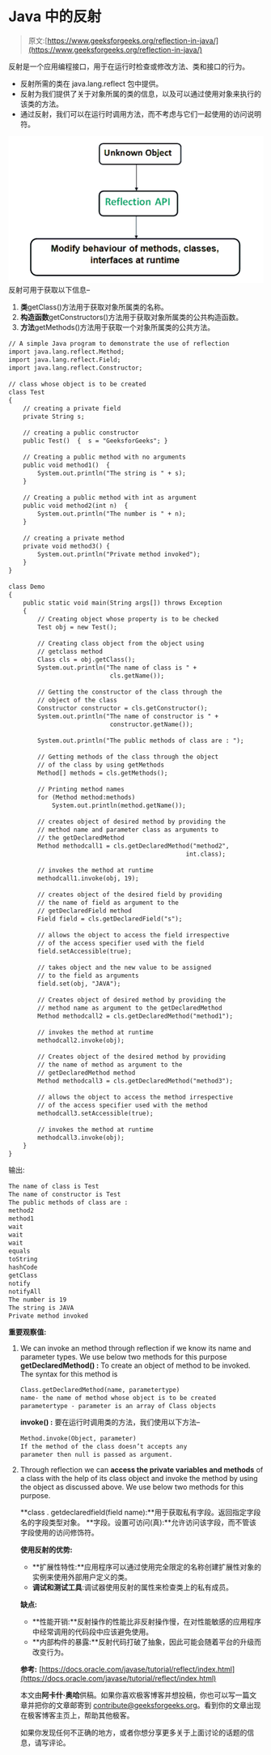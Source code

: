 # Java 中的反射

> 原文:[https://www.geeksforgeeks.org/reflection-in-java/](https://www.geeksforgeeks.org/reflection-in-java/)

反射是一个应用编程接口，用于在运行时检查或修改方法、类和接口的行为。

*   反射所需的类在 java.lang.reflect 包中提供。
*   反射为我们提供了关于对象所属的类的信息，以及可以通过使用对象来执行的该类的方法。
*   通过反射，我们可以在运行时调用方法，而不考虑与它们一起使用的访问说明符。

![reflection](img/fa6860836e31297de21243f77f9cb4b4.png)
反射可用于获取以下信息–

1.  **类**getClass()方法用于获取对象所属类的名称。
2.  **构造函数**getConstructors()方法用于获取对象所属类的公共构造函数。
3.  **方法**getMethods()方法用于获取一个对象所属类的公共方法。

```
// A simple Java program to demonstrate the use of reflection
import java.lang.reflect.Method;
import java.lang.reflect.Field;
import java.lang.reflect.Constructor;

// class whose object is to be created
class Test
{
    // creating a private field
    private String s;

    // creating a public constructor
    public Test()  {  s = "GeeksforGeeks"; }

    // Creating a public method with no arguments
    public void method1()  {
        System.out.println("The string is " + s);
    }

    // Creating a public method with int as argument
    public void method2(int n)  {
        System.out.println("The number is " + n);
    }

    // creating a private method
    private void method3() {
        System.out.println("Private method invoked");
    }
}

class Demo
{
    public static void main(String args[]) throws Exception
    {
        // Creating object whose property is to be checked
        Test obj = new Test();

        // Creating class object from the object using
        // getclass method
        Class cls = obj.getClass();
        System.out.println("The name of class is " +
                            cls.getName());

        // Getting the constructor of the class through the
        // object of the class
        Constructor constructor = cls.getConstructor();
        System.out.println("The name of constructor is " +
                            constructor.getName());

        System.out.println("The public methods of class are : ");

        // Getting methods of the class through the object
        // of the class by using getMethods
        Method[] methods = cls.getMethods();

        // Printing method names
        for (Method method:methods)
            System.out.println(method.getName());

        // creates object of desired method by providing the
        // method name and parameter class as arguments to
        // the getDeclaredMethod
        Method methodcall1 = cls.getDeclaredMethod("method2",
                                                 int.class);

        // invokes the method at runtime
        methodcall1.invoke(obj, 19);

        // creates object of the desired field by providing
        // the name of field as argument to the 
        // getDeclaredField method
        Field field = cls.getDeclaredField("s");

        // allows the object to access the field irrespective
        // of the access specifier used with the field
        field.setAccessible(true);

        // takes object and the new value to be assigned
        // to the field as arguments
        field.set(obj, "JAVA");

        // Creates object of desired method by providing the
        // method name as argument to the getDeclaredMethod
        Method methodcall2 = cls.getDeclaredMethod("method1");

        // invokes the method at runtime
        methodcall2.invoke(obj);

        // Creates object of the desired method by providing
        // the name of method as argument to the 
        // getDeclaredMethod method
        Method methodcall3 = cls.getDeclaredMethod("method3");

        // allows the object to access the method irrespective 
        // of the access specifier used with the method
        methodcall3.setAccessible(true);

        // invokes the method at runtime
        methodcall3.invoke(obj);
    }
}
```

输出:

```
The name of class is Test
The name of constructor is Test
The public methods of class are : 
method2
method1
wait
wait
wait
equals
toString
hashCode
getClass
notify
notifyAll
The number is 19
The string is JAVA
Private method invoked
```

**重要观察值:**

1.  We can invoke an method through reflection if we know its name and parameter types. We use below two methods for this purpose
    **getDeclaredMethod() :** To create an object of method to be invoked. The syntax for this method is

    ```
    Class.getDeclaredMethod(name, parametertype)
    name- the name of method whose object is to be created
    parametertype - parameter is an array of Class objects
    ```

    **invoke() :** 要在运行时调用类的方法，我们使用以下方法–

    ```
    Method.invoke(Object, parameter)
    If the method of the class doesn’t accepts any 
    parameter then null is passed as argument.
    ```

2.  Through reflection we can **access the private variables and methods** of a class with the help of its class object and invoke the method by using the object as discussed above. We use below two methods for this purpose.

    **class . getdeclaredfield(field name):**用于获取私有字段。返回指定字段名的字段类型对象。
    **字段。设置可访问(真):**允许访问该字段，而不管该字段使用的访问修饰符。

    **使用反射的优势:**

    *   **扩展性特性:**应用程序可以通过使用完全限定的名称创建扩展性对象的实例来使用外部用户定义的类。
    *   **调试和测试工具**:调试器使用反射的属性来检查类上的私有成员。

    **缺点:**

    *   **性能开销:**反射操作的性能比非反射操作慢，在对性能敏感的应用程序中经常调用的代码段中应该避免使用。
    *   **内部构件的暴露:**反射代码打破了抽象，因此可能会随着平台的升级而改变行为。

     **参考:**
    [https://docs.oracle.com/javase/tutorial/reflect/index.html](https://docs.oracle.com/javase/tutorial/reflect/index.html)

    本文由**阿卡什·奥哈**供稿。如果你喜欢极客博客并想投稿，你也可以写一篇文章并把你的文章邮寄到 contribute@geeksforgeeks.org。看到你的文章出现在极客博客主页上，帮助其他极客。

    如果你发现任何不正确的地方，或者你想分享更多关于上面讨论的话题的信息，请写评论。